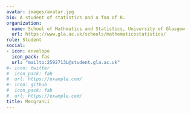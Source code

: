 ```yaml
---
avatar: images/avatar.jpg
bio: A student of statistics and a fan of R.
organization:
  name: School of Mathmatics and Statistics, University of Glasgow
  url: https://www.gla.ac.uk/schools/mathematicsstatistics/
role: Student
social:
- icon: envelope
  icon_pack: fas
  url: "mailto:2592713L@student.gla.ac.uk"
#- icon: twitter
#  icon_pack: fab
#  url: https://example.com/
#- icon: github
#  icon_pack: fab
#  url: https://example.com/
title: MengranLi
---
```


## 

